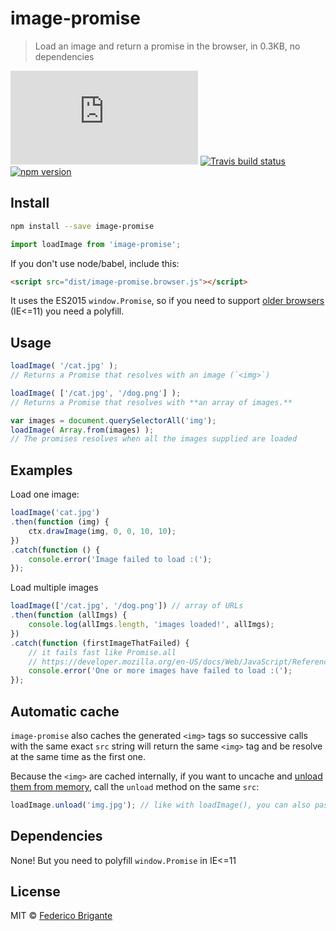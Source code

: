 # image-promise

> Load an image and return a promise in the browser, in 0.3KB, no dependencies

[![gzipped size](https://badges.herokuapp.com/size/github/bfred-it/image-promise/master/dist/image-promise.browser.js?gzip=true&label=gzipped%20size)](#readme)
[![Travis build status](https://api.travis-ci.org/bfred-it/image-promise.svg?branch=master)](https://travis-ci.org/bfred-it/image-promise)
[![npm version](https://img.shields.io/npm/v/image-promise.svg)](https://www.npmjs.com/package/image-promise) 

## Install

```sh
npm install --save image-promise
```
```js
import loadImage from 'image-promise';
```

If you don't use node/babel, include this:

```html
<script src="dist/image-promise.browser.js"></script>
```

It uses the ES2015 `window.Promise`, so if you need to support [older browsers](http://caniuse.com/#feat=promises) (IE<=11) you need a polyfill.

## Usage

```js
loadImage( '/cat.jpg' );
// Returns a Promise that resolves with an image (`<img>`)

loadImage( ['/cat.jpg', '/dog.png'] );
// Returns a Promise that resolves with **an array of images.**

var images = document.querySelectorAll('img');
loadImage( Array.from(images) );
// The promises resolves when all the images supplied are loaded
```

## Examples

Load one image:

```js
loadImage('cat.jpg')
.then(function (img) {
	ctx.drawImage(img, 0, 0, 10, 10);
})
.catch(function () {
	console.error('Image failed to load :(');
});
```

Load multiple images

```js
loadImage(['/cat.jpg', '/dog.png']) // array of URLs
.then(function (allImgs) {
	console.log(allImgs.length, 'images loaded!', allImgs);
})
.catch(function (firstImageThatFailed) {
	// it fails fast like Promise.all 
	// https://developer.mozilla.org/en-US/docs/Web/JavaScript/Reference/Global_Objects/Promise/all#Promise.all_fail-fast_behaviour
	console.error('One or more images have failed to load :(');
});
```

## Automatic cache

`image-promise` also caches the generated `<img>` tags so successive calls with the same exact `src` string will return the same `<img>` tag and be resolve at the same time as the first one.

Because the `<img>` are cached internally, if you want to uncache and [unload them from memory](http://www.fngtps.com/2010/mobile-safari-image-resource-limit-workaround/), call the `unload` method on the same `src`:

```js
loadImage.unload('img.jpg'); // like with loadImage(), you can also pass an array of URLs or elements
```

## Dependencies

None! But you need to polyfill `window.Promise` in IE<=11

## License

MIT © [Federico Brigante](http://twitter.com/bfred_it)
